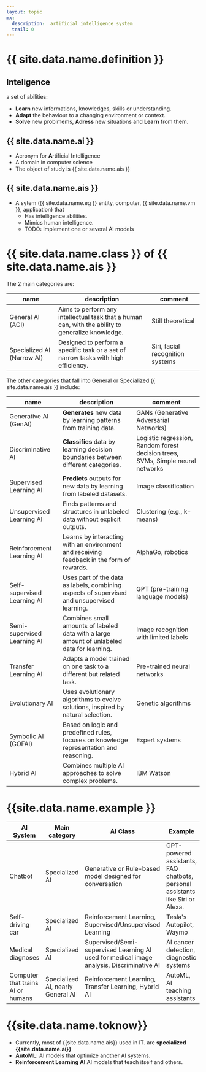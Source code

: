 ```yaml
---
layout: topic
mx:
  description:  artificial intelligence system
  trail: 0
---
```


# {{ site.data.name.definition }}
## Inteligence
a set of abilities:
- **Learn** new informations, knowledges, skills or understanding.
- **Adapt** the behaviour to a changing environment or context.
- **Solve** new problmems, **Adress** new situations and **Learn** from them.

## {{ site.data.name.ai }}
- Acronym for **A**rtificial **I**ntelligence
- A domain in computer science
- The object of study is {{ site.data.name.ais }}

## {{ site.data.name.ais }}

- A sytem ({{ site.data.name.eg }} entity, computer, {{ site.data.name.vm }}, application) that 
  - Has intelligence abilities.
  - Mimics human intelligence.
  - TODO: Implement one or several AI models

# {{ site.data.name.class }} of {{ site.data.name.ais }}
The 2 main categories are:

|name|description|comment|
|-|-|-|
|General AI (AGI)|Aims to perform any intellectual task that a human can, with the ability to generalize knowledge.|Still theoretical|
|Specialized AI (Narrow AI)|Designed to perform a specific task or a set of narrow tasks with high efficiency.|Siri, facial recognition systems|

The other categories that fall into General or Specialized {{ site.data.name.ais }} include:

|name|description|comment|
|-|-|-|
|Generative AI (GenAI)|**Generates** new data by learning patterns from training data.|GANs (Generative Adversarial Networks)|
|Discriminative AI|**Classifies** data by learning decision boundaries between different categories.|Logistic regression, Random forest decision trees, SVMs, Simple neural networks|
|Supervised Learning AI|**Predicts** outputs for new data by learning from labeled datasets.|Image classification|
|Unsupervised Learning AI|Finds patterns and structures in unlabeled data without explicit outputs.|Clustering (e.g., k-means)|
|Reinforcement Learning AI|Learns by interacting with an environment and receiving feedback in the form of rewards.|AlphaGo, robotics|
|Self-supervised Learning AI|Uses part of the data as labels, combining aspects of supervised and unsupervised learning.|GPT (pre-training language models)|
|Semi-supervised Learning AI|Combines small amounts of labeled data with a large amount of unlabeled data for learning.|Image recognition with limited labels|
|Transfer Learning AI|Adapts a model trained on one task to a different but related task.|Pre-trained neural networks|
|Evolutionary AI|Uses evolutionary algorithms to evolve solutions, inspired by natural selection.|Genetic algorithms|
|Symbolic AI (GOFAI)|Based on logic and predefined rules, focuses on knowledge representation and reasoning.|Expert systems|
|Hybrid AI|Combines multiple AI approaches to solve complex problems.|IBM Watson|


# {{site.data.name.example }}


|AI System|Main category|AI Class|Example|
|-|-|-|-|
|Chatbot|Specialized AI|Generative or Rule-based model designed for conversation|GPT-powered assistants, FAQ chatbots, personal assistants like Siri or Alexa.|
|Self-driving car|Specialized AI|Reinforcement Learning, Supervised/Unsupervised Learning|Tesla's Autopilot, Waymo|
|Medical diagnoses|Specialized AI|Supervised/Semi-supervised Learning AI used for medical image analysis, Discriminative AI|AI cancer detection, diagnostic systems|
|Computer that trains AI or humans|Specialized AI, nearly General AI|Reinforcement Learning, Transfer Learning, Hybrid AI|AutoML, AI teaching assistants|

# {{site.data.name.toknow}}
- Currently, most of {{site.data.name.ais}} used in IT. are **specialized {{site.data.name.ai}}**
- **AutoML**: AI models that optimize another AI systems.
- **Reinforcement Learning AI** AI models that teach itself and others.
